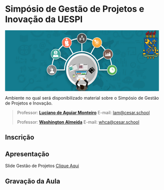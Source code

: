 
# Simpósio de Gestão de Projetos e Inovação da UESPI
<p align="center"><img src="manuscript/images/project-manager.png"  width="530" height="199" align="middle"/></p>

<p align="justify">Ambiente no qual será disponibilizado material sobre o Simpósio de Gestão de Projetos e Inovação.</p>

> Professor: **[Luciano de Aguiar Monteiro](http://www.lucianoaguiar.com.br)** E-mail: lam@cesar.school
> 
> Professor: **[Washington Almeida](http://www.profwashingtonalmeida.com.br)** E-mail: whca@cesar.school

## Inscrição

## Apresentação


Slide Gestão de Projetos [Clique Aqui](manuscript/anexos/Slide_Systematic_.pdf)

## Gravação da Aula


